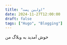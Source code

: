 ```yaml
---
title: "اولین پست"
date: 2024-11-27T12:00:00
draft: false
tags: ["Hugo", "Blogging"]
---
```


خوش آمدید به وبلاگ من
